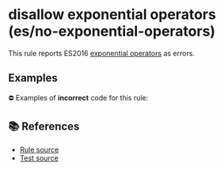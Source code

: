 # disallow exponential operators (es/no-exponential-operators)

This rule reports ES2016 [exponential operators](https://github.com/rwaldron/exponentiation-operator#readme) as errors.

## Examples

⛔ Examples of **incorrect** code for this rule:

<eslint-playground type="bad" code="/*eslint es/no-exponential-operators: error */
let a = b ** 2
a **= b
" />

## 📚 References

- [Rule source](https://github.com/mysticatea/eslint-plugin-es/blob/v1.3.1/lib/rules/no-exponential-operators.js)
- [Test source](https://github.com/mysticatea/eslint-plugin-es/blob/v1.3.1/tests/lib/rules/no-exponential-operators.js)

